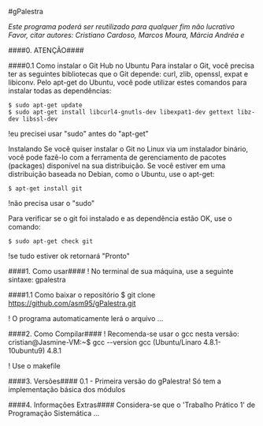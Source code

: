#gPalestra

*Este programa poderá ser reutilizado para qualquer fim não lucrativo*
*Favor, citar autores: Cristiano Cardoso, Marcos Moura, Márcia Andréa e*

####0. ATENÇÃO####

####0.1 Como instalar o Git Hub no Ubuntu
Para instalar o Git, você precisa ter as seguintes bibliotecas que o Git depende: curl, zlib, openssl, expat e libiconv. Pelo apt-get do Ubuntu, você pode utilizar estes comandos para instalar todas as dependências:

	$ sudo apt-get update
	$ sudo apt-get install libcurl4-gnutls-dev libexpat1-dev gettext libz-dev libssl-dev

!eu precisei usar "sudo" antes do "apt-get"

Instalando
Se você quiser instalar o Git no Linux via um instalador binário, você pode fazê-lo com a ferramenta de gerenciamento de pacotes (packages) disponível na sua distribuição. Se você estiver em uma distribuição baseada no Debian, como o Ubuntu, use o apt-get:

	$ apt-get install git

!não precisa usar o "sudo"

Para verificar se o git foi instalado e as dependência estão OK, use o comando:

	$ sudo apt-get check git

!se tudo estiver ok retornará "Pronto"

####1. Como usar####
! No terminal de sua máquina, use a seguinte sintaxe:
	gpalestra


####1.1 Como baixar o repositório
	$ git clone https://github.com/asm95/gPalestra.git


! O programa automaticamente lerá o arquivo ...

####2. Como Compilar####
! Recomenda-se usar o gcc nesta versão:
cristian@Jasmine-VM:~$ gcc --version
gcc (Ubuntu/Linaro 4.8.1-10ubuntu9) 4.8.1

! Use o makefile


####3. Versões####
0.1 - 	Primeira versão do gPalestra! Só tem a implementação básica dos módulos


####4. Informações Extras####
Considera-se que o 'Trabalho Prático 1' de Programação Sistemática ...

